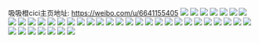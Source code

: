 吸吸橙cici主页地址: https://weibo.com/u/6641155405 
![](https://wx4.sinaimg.cn/mw2000/007frBTLgy1h870slchgsj32c0340u0y.jpg) 
![](https://wx4.sinaimg.cn/mw2000/007frBTLgy1h870snnx50j30us15219u.jpg) 
![](https://wx4.sinaimg.cn/mw2000/007frBTLgy1h870sq9ormj32c0340b2b.jpg) 
![](https://wx4.sinaimg.cn/mw2000/007frBTLgy1h870sjik39j32c0340x6q.jpg) 
![](https://wx4.sinaimg.cn/mw2000/007frBTLgy1h870st0k6hj32c0340e83.jpg) 
![](https://wx4.sinaimg.cn/mw2000/007frBTLgy1h870svjti8j32c0340hdv.jpg) 
![](https://wx4.sinaimg.cn/mw2000/007frBTLgy1h870sxqptxj32c03401kz.jpg) 
![](https://wx4.sinaimg.cn/mw2000/007frBTLgy1h870t0ph7gj32c0340qv7.jpg) 
![](https://wx4.sinaimg.cn/mw2000/007frBTLgy1h870t3vqzzj32c0340npf.jpg) 
![](https://wx4.sinaimg.cn/mw2000/007frBTLgy1h870t6u49ej32c0340b2b.jpg) 
![](https://wx4.sinaimg.cn/mw2000/007frBTLgy1h7ply390g8j32hl340b2a.jpg) 
![](https://wx4.sinaimg.cn/mw2000/007frBTLgy1h7plxyz389j32hl340qv6.jpg) 
![](https://wx4.sinaimg.cn/mw2000/007frBTLgy1h7plxx97shj31v62bze81.jpg) 
![](https://wx4.sinaimg.cn/mw2000/007frBTLgy1h7ply0iki6j32hl340u0y.jpg) 
![](https://wx4.sinaimg.cn/mw2000/007frBTLgy1h7plxvwy9hj31og28mkjl.jpg) 
![](https://wx4.sinaimg.cn/mw2000/007frBTLgy1h7ply1o26dj32hl340x6p.jpg) 
![](https://wx4.sinaimg.cn/mw2000/007frBTLgy1h7plxslsphj32hl3407wi.jpg) 
![](https://wx4.sinaimg.cn/mw2000/007frBTLgy1h7ply5og03j32hl340u0x.jpg) 
![](https://wx4.sinaimg.cn/mw2000/007frBTLgy1h7ply4k2ktj32hl340b2a.jpg) 
![](https://wx4.sinaimg.cn/mw2000/007frBTLgy1h7n5fzt7o6j30yi1frqh4.jpg) 
![](https://wx4.sinaimg.cn/mw2000/007frBTLgy1h7n5g0o244j30yi1frnba.jpg) 
![](https://wx4.sinaimg.cn/mw2000/007frBTLgy1h7n5fyuganj30yi1fr7ib.jpg) 
![](https://wx4.sinaimg.cn/mw2000/007frBTLgy1h7lgxwjewaj32c0340qv6.jpg) 
![](https://wx4.sinaimg.cn/mw2000/007frBTLgy1h7lgxyb82gj32c0340hdu.jpg) 
![](https://wx4.sinaimg.cn/mw2000/007frBTLgy1h7lgxzvwemj32c033zkjm.jpg) 
![](https://wx4.sinaimg.cn/mw2000/007frBTLgy1h7jn19upd8j30u0140tlq.jpg) 
![](https://wx4.sinaimg.cn/mw2000/007frBTLgy1h7jn17voyzj32662w8e83.jpg) 
![](https://wx4.sinaimg.cn/mw2000/007frBTLgy1h7jn1dsmxwj321j2q14qr.jpg) 
![](https://wx4.sinaimg.cn/mw2000/007frBTLgy1h609evoukmj30tw13w772.jpg) 
![](https://wx4.sinaimg.cn/mw2000/007frBTLgy1h609epkk91j32c0340npf.jpg) 
![](https://wx4.sinaimg.cn/mw2000/007frBTLgy1h609esgxl2j32c033z7wj.jpg) 
![](https://wx4.sinaimg.cn/mw2000/007frBTLgy1h5t8kc67dej31mr1mrkc8.jpg) 
![](https://wx4.sinaimg.cn/mw2000/007frBTLgy1h5t8kdnjkoj31zq1zqe81.jpg) 
![](https://wx4.sinaimg.cn/mw2000/007frBTLgy1h5t8kfdvbpj32c02c0npd.jpg) 
![](https://wx4.sinaimg.cn/mw2000/007frBTLgy1h5rjm9stcqj32c033y7wi.jpg) 
![](https://wx4.sinaimg.cn/mw2000/007frBTLgy1h5q4w4n1qcj32682wbkjm.jpg) 
![](https://wx4.sinaimg.cn/mw2000/007frBTLgy1h5q4w7ikjuj32c033z1ky.jpg) 
![](https://wx4.sinaimg.cn/mw2000/007frBTLgy1h5q4w9pc9wj32c033zx6p.jpg) 
![](https://wx4.sinaimg.cn/mw2000/007frBTLgy1h5q4wcge2oj32c0340e82.jpg) 

